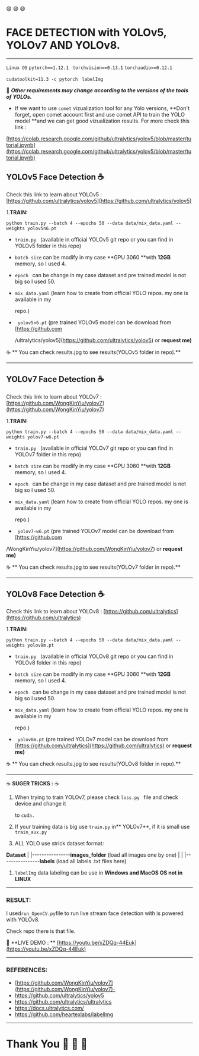 :smile: :smile: :smile: 

# **FACE DETECTION with YOLOv5, YOLOv7 AND YOLOv8.**

------------
`Linux OS` `pytorch==1.12.1 ` `torchvision==0.13.1`  `torchaudio==0.12.1` 

`cudatoolkit=11.3 -c pytorch` ` labelImg` 

:lollipop: ***Other requirements may change according to the versions of the tools of YOLOs.***


- If we want to use `comet` vizualization tool for any Yolo versions, **Don't forget, open comet account first and use comet API to train the YOLO model **and we can get good vizualization results. For more check this link :

[https://colab.research.google.com/github/ultralytics/yolov5/blob/master/tutorial.ipynb](https://colab.research.google.com/github/ultralytics/yolov5/blob/master/tutorial.ipynb)

 ## **YOLOv5 Face Detection** :coffee:

Check this link to learn about YOLOv5 : [https://github.com/ultralytics/yolov5](https://github.com/ultralytics/yolov5)

1.**TRAIN:**  

    python train.py --batch 4 --epochs 50 --data data/mix_data.yaml --weights yolov5n6.pt

- `train.py ` (available in official YOLOv5 git repo or you can find in YOLOv5 folder in this repo)

- `batch size`  can be modify in my case **GPU 3060 **with **12GB** memory, so I used 4. 
-   `epoch ` can be change in my case dataset and pre trained model is not big so I used 50.

-  `mix_data.yaml` (learn how to create from official YOLO repos. my one is available in my 

      repo.)
- ` yolov5n6.pt` (pre trained YOLOv5 model can be download from [https://github.com

  /ultralytics/yolov5](https://github.com/ultralytics/yolov5) or **request me)**
  
  
:coffee: ** You can check results.jpg to see results(YOLOv5 folder in repo).** 
 
 

------------


  ## **YOLOv7 Face Detection**  :coffee:

Check this link to learn about YOLOv7 : [https://github.com/WongKinYiu/yolov7](https://github.com/WongKinYiu/yolov7)

1.**TRAIN:**  

    python train.py --batch 4 --epochs 50 --data data/mix_data.yaml --weights yolov7-w6.pt

- `train.py ` (available in official YOLOv7 git repo or you can find in YOLOv7 folder in this repo)

- `batch size`  can be modify in my case **GPU 3060 **with **12GB** memory, so I used 4. 
-   `epoch ` can be change in my case dataset and pre trained model is not big so I used 50.

-  `mix_data.yaml` (learn how to create from official YOLO repos. my one is available in my 

      repo.)
- ` yolov7-w6.pt` (pre trained YOLOv7 model can be download from [https://github.com

 /WongKinYiu/yolov7](https://github.com/WongKinYiu/yolov7) or **request me)**
  
  
 :coffee: ** You can check results.jpg to see results(YOLOv7 folder in repo).** 
 
 ------------


  ## **YOLOv8 Face Detection**  :coffee:

Check this link to learn about YOLOv8 : [https://github.com/ultralytics](https://github.com/ultralytics)

1.**TRAIN:**  

    python train.py --batch 4 --epochs 50 --data data/mix_data.yaml --weights yolov8m.pt

- `train.py ` (available in official YOLOv8 git repo or you can find in YOLOv8 folder in this repo)

- `batch size`  can be modify in my case **GPU 3060 **with **12GB** memory, so I used 4. 
-   `epoch ` can be change in my case dataset and pre trained model is not big so I used 50.

-  `mix_data.yaml` (learn how to create from official YOLO repos. my one is available in my 

      repo.)
- ` yolov8m.pt` (pre trained YOLOv7 model can be download from  [https://github.com/ultralytics](https://github.com/ultralytics) or **request me)**
  
  
 :coffee: ** You can check results.jpg to see results(YOLOv8 folder in repo).** 
 
 
 

------------


:coffee: **SUGER TRICKS :**  :coffee:

1.  When trying to train YOLOv7, please check `loss.py `  file and check device and change it 

    to `cuda.`
 
2. If your training data is big use `train.py` in** YOLOv7**, if it is small use `train_aux.py`

3. ALL YOLO use strick dataset format:

 **Dataset**
 |
 |----------------**images_folder** (load all images one by one)
 |
 |
 |----------------**labels** (load all labels .txt files here)
 
1.  `labelImg` data labeling can be use in **Windows and MacOS OS not in LINUX**
 
 
 

------------
### **RESULT:**


I used` run_OpenCV.py `file to run live stream face detection with is powered with YOLOv8.

Check repo there is that file. 


:lollipop:  **LIVE DEMO : ** [https://youtu.be/xZDQq-44Euk](https://youtu.be/xZDQq-44Euk)


------------


### REFERENCES:

- [https://github.com/WongKinYiu/yolov7](https://github.com/WongKinYiu/yolov7)-
- https://github.com/ultralytics/yolov5
- https://github.com/ultralytics/ultralytics
- https://docs.ultralytics.com/
- https://github.com/heartexlabs/labelImg

------------


# Thank You :lollipop: :lollipop: :lollipop:
